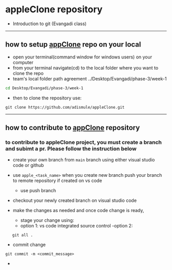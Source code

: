 # appleClone repository
- Introduction to git (Evangadi class)
---
## how to setup [appClone](https://github.com/adismule/appleClone.git) repo on your local
- open your terminal(command window for windows users) on your computer
- from your terminal navigate(cd) to the local folder where you want to clone the repo 
- team's local folder path agreement ../Desktop/Evangadi/phase-3/week-1
```bash
cd Desktop/Evangadi/phase-3/week-1
```
- then to clone the repository use:
  
```github
git clone https://github.com/adismule/appleClone.git
```
---

## how to contribute to [appClone](https://github.com/adismule/appleClone.git) repository

### to contribute to appleClone project, you must create a branch and subimt a pr. Please follow the instruction below

 * create your own branch from `main` branch using either visual studio code or github
 * use `apple_<task_name>` when you create new branch
   push your branch to remote repository if created on vs code
   * use push branch
 * checkout your newly created branch on visual studio code
 * make the changes as needed and once code change is ready,

   * stage your change using:
   - option 1: vs code integrated source control 
   -option 2:
```git
   git all .
```
* commit change
```git
git commit -m <commit_message>
```
*
